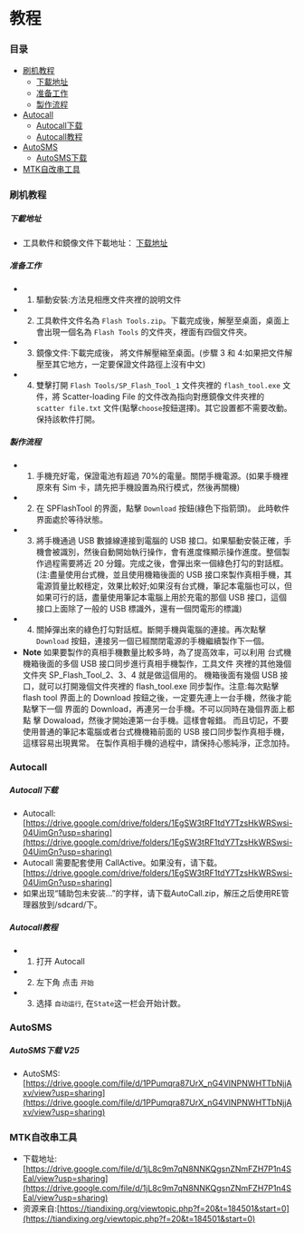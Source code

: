 # 教程

### 目录
* [刷机教程](#刷机教程)
    - [下載地址](#下載地址)
    - [准备工作](#准备工作)
    - [製作流程](#製作流程)
* [Autocall](#autocall)
    - [Autocall下载](#autocall下载)
    - [Autocall教程](#autocall教程)
* [AutoSMS](#autoSMS)
    - [AutoSMS下载](#autoSMS下载)
* [MTK自改串工具](#MTK自改串工具)

### 刷机教程

##### 下載地址
- 工具軟件和鏡像文件下載地址： [下载地址](https://drive.google.com/drive/folders/1ex_Y1AcZ8SUCraDAfWuDN-Cc9TH8dFTT?usp=sharing)

##### 准备工作
- 1. 驅動安裝:方法見相應文件夾裡的說明文件
- 2. 工具軟件文件名為 `Flash Tools.zip`。下載完成後，解壓至桌面，桌面上會出現一個名為 `Flash Tools` 的文件夾，裡面有四個文件夾。
- 3. 鏡像文件:下載完成後， 將文件解壓縮至桌面。(步驟 3 和 4:如果把文件解壓至其它地方，一定要保證文件路徑上沒有中文)
- 4. 雙擊打開 `Flash Tools/SP_Flash_Tool_1` 文件夾裡的 `flash_tool.exe` 文件，將 Scatter-loading File 的文件改為指向對應鏡像文件夾裡的 `scatter file.txt` 文件(點擊`choose`按鈕選擇)。其它設置都不需要改動。保持該軟件打開。

##### 製作流程

- 1. 手機充好電，保證電池有超過 70%的電量。關閉手機電源。(如果手機裡原來有 Sim 卡，請先把手機設置為飛行模式，然後再關機)
- 2. 在 SPFlashTool 的界面，點擊 `Download` 按鈕(綠色下指箭頭)。 此時軟件界面處於等待狀態。
- 3. 將手機通過 USB 數據線連接到電腦的 USB 接口。如果驅動安裝正確，手機會被識別，然後自動開始執行操作，會有進度條顯示操作進度。整個製作過程需要將近 20 分鐘。完成之後，會彈出來一個綠色打勾的對話框。(注:盡量使用台式機，並且使用機箱後面的 USB 接口來製作真相手機，其電源質量比較穩定，效果比較好;如果沒有台式機，筆記本電腦也可以，但如果可行的話，盡量使用筆記本電腦上用於充電的那個 USB 接口，這個接口上面除了一般的 USB 標識外，還有一個閃電形的標識)
- 4. 關掉彈出來的綠色打勾對話框。斷開手機與電腦的連接。再次點擊 `Download` 按鈕，連接另一個已經關閉電源的手機繼續製作下一個。
- **Note** 如果要製作的真相手機數量比較多時，為了提高效率，可以利用 台式機機箱後面的多個 USB 接口同步進行真相手機製作，工具文件 夾裡的其他幾個文件夾 SP_Flash_Tool_2、3、4 就是做這個用的。 機箱後面有幾個 USB 接口，就可以打開幾個文件夾裡的 flash_tool.exe 同步製作。注意:每次點擊 flash tool 界面上的 Download 按鈕之後，一定要先連上一台手機，然後才能點擊下一個 界面的 Download，再連另一台手機。不可以同時在幾個界面上都點 擊 Dowaload，然後才開始連第一台手機。這樣會報錯。
而且切記，不要使用普通的筆記本電腦或者台式機機箱前面的 USB 接口同步製作真相手機，這樣容易出現異常。
在製作真相手機的過程中，請保持心態純淨，正念加持。

### Autocall

##### Autocall下载
- Autocall: [https://drive.google.com/drive/folders/1EgSW3tRF1tdY7TzsHkWRSwsi-04UimGn?usp=sharing](https://drive.google.com/drive/folders/1EgSW3tRF1tdY7TzsHkWRSwsi-04UimGn?usp=sharing)
- Autocall 需要配套使用 CallActive。如果没有，请下载。[https://drive.google.com/drive/folders/1EgSW3tRF1tdY7TzsHkWRSwsi-04UimGn?usp=sharing]
- 如果出现“辅助包未安装...”的字样，请下载AutoCall.zip，解压之后使用RE管理器放到/sdcard/下。
##### Autocall教程
- 1. 打开 Autocall
- 2. 左下角 点击 `开始`
- 3. 选择 `自动运行`, 在`State`这一栏会开始计数。

### AutoSMS

##### AutoSMS下载 V25
- AutoSMS: [https://drive.google.com/file/d/1PPumqra87UrX_nG4VINPNWHTTbNjjAxv/view?usp=sharing](https://drive.google.com/file/d/1PPumqra87UrX_nG4VINPNWHTTbNjjAxv/view?usp=sharing)

### MTK自改串工具
- 下载地址: [https://drive.google.com/file/d/1jL8c9m7qN8NNKQgsnZNmFZH7P1n4SEal/view?usp=sharing](https://drive.google.com/file/d/1jL8c9m7qN8NNKQgsnZNmFZH7P1n4SEal/view?usp=sharing)
- 资源来自:[https://tiandixing.org/viewtopic.php?f=20&t=184501&start=0](https://tiandixing.org/viewtopic.php?f=20&t=184501&start=0)
